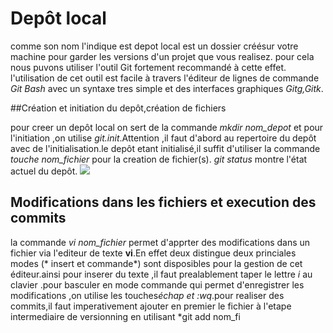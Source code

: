 # Depôt local

comme son nom l'indique est depot local est un dossier créésur votre machine pour garder les versions d'un projet que vous realisez.
pour cela nous puvons utiliser l'outil Git fortement recommandé à cette effet. l'utilisation de cet outil est facile à travers 
l'éditeur de lignes de commande *Git Bash* avec un syntaxe tres simple et des interfaces graphiques *Gitg,Gitk*.

##Création et initiation du depôt,création de fichiers

pour creer un depôt local on sert de la commande *mkdir nom_depot* et pour l'initiation ,on utilise *git.init*.Attention ,il faut 
d'abord au repertoire du depôt avec de l'initialisation.le depôt etant initialisé,il suffit d'utiliser la commande *touche nom_fichier* pour la creation de fichier(s). *git status* montre l'état actuel du depôt.
![]( "C:/Users/skeita/Desktop/depotlocalf/1cdif.PNG")

## Modifications dans les fichiers et execution des commits
la commande *vi nom_fichier* permet d'apprter des modifications dans un fichier via l'editeur de texte **vi**.En effet deux  distingue deux princiales modes (* insert et commande*) sont disposibles pour la gestion de cet éditeur.ainsi pour inserer du texte ,il faut prealablement taper le lettre *i* au clavier .pour basculer en mode commande qui permet d'enregistrer les modifications ,on utilise les touches*échap et :wq*.pour realiser des commits,il faut imperativement ajouter  en premier le fichier à l'etape intermediaire de versionning en utilisant *git add nom_fi

